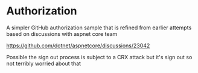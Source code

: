 # Authorization

A simpler GitHub authorization sample that is refined from earlier attempts
based on discussions with aspnet core team 

https://github.com/dotnet/aspnetcore/discussions/23042

Possible the sign out process is subject to a CRX attack but it's sign out so
not terribly worried about that